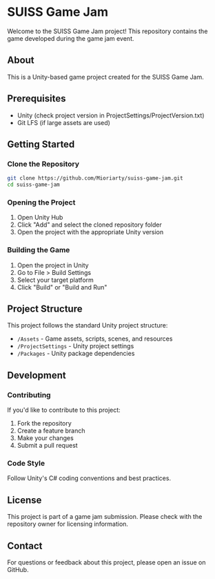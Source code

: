 # SUISS Game Jam

Welcome to the SUISS Game Jam project! This repository contains the game developed during the game jam event.

## About

This is a Unity-based game project created for the SUISS Game Jam. 

## Prerequisites

- Unity (check project version in ProjectSettings/ProjectVersion.txt)
- Git LFS (if large assets are used)

## Getting Started

### Clone the Repository

```bash
git clone https://github.com/Mioriarty/suiss-game-jam.git
cd suiss-game-jam
```

### Opening the Project

1. Open Unity Hub
2. Click "Add" and select the cloned repository folder
3. Open the project with the appropriate Unity version

### Building the Game

1. Open the project in Unity
2. Go to File > Build Settings
3. Select your target platform
4. Click "Build" or "Build and Run"

## Project Structure

This project follows the standard Unity project structure:
- `/Assets` - Game assets, scripts, scenes, and resources
- `/ProjectSettings` - Unity project settings
- `/Packages` - Unity package dependencies

## Development

### Contributing

If you'd like to contribute to this project:
1. Fork the repository
2. Create a feature branch
3. Make your changes
4. Submit a pull request

### Code Style

Follow Unity's C# coding conventions and best practices.

## License

This project is part of a game jam submission. Please check with the repository owner for licensing information.

## Contact

For questions or feedback about this project, please open an issue on GitHub.